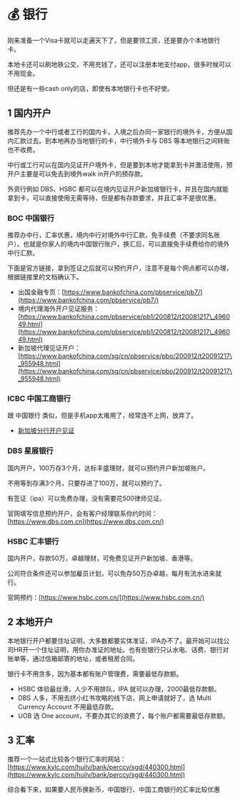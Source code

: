 # 💰 银行

刚来准备一个Visa卡就可以走遍天下了，但是要领工资，还是要办个本地银行卡。

本地卡还可以刷地铁公交，不用充钱了，还可以注册本地支付app，很多时候可以不用现金。

但还是有一些cash only的店，即使有本地银行卡也不好使。

## 1 国内开户

推荐先办一个中行或者工行的国内卡，入境之后办同一家银行的境外卡，方便从国内汇款过去。到本地再办当地银行的卡，中行境外卡与 DBS 等本地银行之间转账也不收费。

中行或工行可以在国内见证开户境外卡，但是要到本地才能拿到卡并激活使用，预开户主要是可以免去到境外walk in开户的预存款。

外资行例如 DBS、HSBC 都可以在境内见证开户新加坡银行卡，并且在国内就能拿到卡，可以直接使用无需等待，但是都有存款要求，并且汇率不是很优惠。

### BOC 中国银行

推荐办中行，汇率优惠，境内中行对境外中行汇款，免手续费（不要求同名账户）。也就是你家人的境内中国银行账户，换汇后，可以直接免手续费给你的境外中行汇款。

下面是官方链接，拿到签证之后就可以预约开户，注意不是每个网点都可以办理，根据链接里的文档确认下。

* 出国金融专页：[https://www.bankofchina.com/pbservice/pb7/](https://www.bankofchina.com/pbservice/pb7/)
* 境内代理海外开户见证服务：[https://www.bankofchina.com/pbservice/pb1/200812/t20081217\_496049.html](https://www.bankofchina.com/pbservice/pb1/200812/t20081217\_496049.html)
* 新加坡代理见证开户：[https://www.bankofchina.com/sg/cn/pbservice/pbo/200912/t20091217\_955948.html](https://www.bankofchina.com/sg/cn/pbservice/pbo/200912/t20091217\_955948.html)

### ICBC 中国工商银行

跟 中国银行 类似，但是手机app太难用了，经常连不上网，放弃了。

* [新加坡分行开户见证](http://www.icbc.com.cn/icbc/%E4%B8%AA%E4%BA%BA%E9%87%91%E8%9E%8D/%E8%B7%A8%E5%A2%83%E9%87%91%E8%9E%8D/%E5%BC%80%E6%88%B7%E8%A7%81%E8%AF%81/%E6%96%B0%E5%8A%A0%E5%9D%A1%E5%88%86%E8%A1%8C%E5%BC%80%E6%88%B7%E8%A7%81%E8%AF%81.htm)

### DBS 星展银行

国内开户，100万存3个月，达标丰盛理财，就可以预约开户新加坡账户。

不用等到存满3个月，只要存进了100万，就可以预约了。

有签证（ipa）可以免费办理，没有需要花500律师见证。

官网填写信息预约开户，会有客户经理联系你约时间：[https://www.dbs.com.cn](https://www.dbs.com.cn/)

### HSBC 汇丰银行

国内开户，存款50万，卓越理财，可免费见证开户新加坡、香港等。

公司符合条件还可以参加雇员计划，可以免存50万办卓越，每月有流水进来就行。

官网预约：[https://www.hsbc.com.cn/](https://www.hsbc.com.cn/)

## 2 本地开户

本地银行开户都要住址证明，大多数都要实体准证，IPA办不了。最开始可以找公司HR开一个住址证明，用你办准证的地址。也有些银行只认水电、话费、银行对账单等，通过信箱邮寄的地址，或者租房合同。

银行卡不用贪多，因为基本都有账户管理费，需要最低存款额。

* HSBC 体验最丝滑，人少不用排队，IPA 就可以办理，2000最低存款额。
* DBS 人多，不用去挤小红书攻略的线下店，网上申请就好了，选 Multi Currency Account 不用最低存款。
* UOB 选 One account，不要办其它的浪费了，每个账户都需要最低存款额。

## 3 汇率

推荐一个一站式比较各个银行汇率的网站：[https://www.kylc.com/huilv/bank/perccy/sgd/440300.html](https://www.kylc.com/huilv/bank/perccy/sgd/440300.html)

综合看下来，如果要人民币换新币，中国银行、中国工商银行的汇率比较优惠
